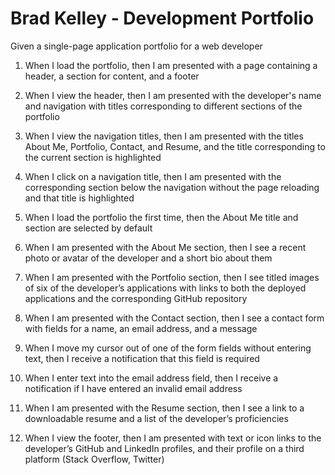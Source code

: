 # Brad Kelley - Development Portfolio

Given a single-page application portfolio for a web developer
1. When I load the portfolio, then I am presented with a page containing a header, a section for content, and a footer
2. When I view the header, then I am presented with the developer's name and navigation with titles corresponding to different sections of the portfolio
3. When I view the navigation titles, then I am presented with the titles About Me, Portfolio, Contact, and Resume, and the title corresponding to the current section is highlighted
4. When I click on a navigation title, then I am presented with the corresponding section below the navigation without the page reloading and that title is highlighted
5. When I load the portfolio the first time, then the About Me title and section are selected by default
6. When I am presented with the About Me section, then I see a recent photo or avatar of the developer and a short bio about them
7. When I am presented with the Portfolio section, then I see titled images of six of the developer’s applications with links to both the deployed applications and the corresponding GitHub repository

8. When I am presented with the Contact section, then I see a contact form with fields for a name, an email address, and a message
9. When I move my cursor out of one of the form fields without entering text, then I receive a notification that this field is required
10. When I enter text into the email address field, then I receive a notification if I have entered an invalid email address
11. When I am presented with the Resume section, then I see a link to a downloadable resume and a list of the developer’s proficiencies

12. When I view the footer, then I am presented with text or icon links to the developer’s GitHub and LinkedIn profiles, and their profile on a third platform (Stack Overflow, Twitter) 










